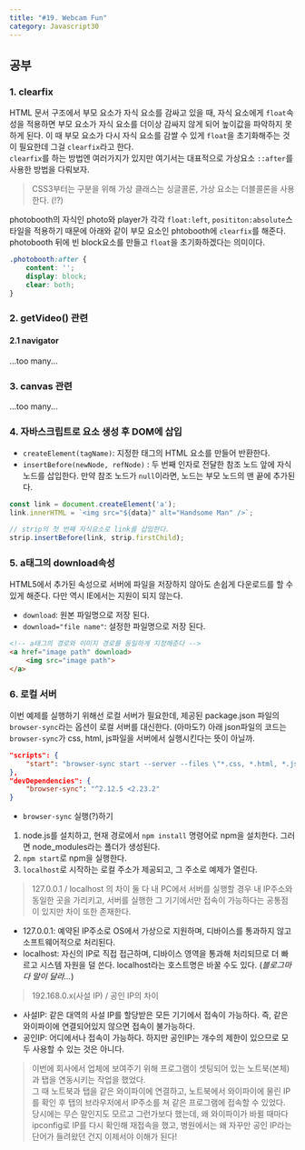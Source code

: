 ```yaml
---
title: "#19. Webcam Fun"
category: Javascript30
---
```


## 공부
### 1. clearfix
HTML 문서 구조에서 부모 요소가 자식 요소를 감싸고 있을 때, 자식 요소에게 `float`속성을 적용하면 부모 요소가 자식 요소를 더이상 감싸지 않게 되어 높이값을 파악하지 못하게 된다. 이 때 부모 요소가 다시 자식 요소를 감쌀 수 있게 `float`을 초기화해주는 것이 필요한데 그걸 `clearfix`라고 한다.   
`clearfix`를 하는 방법엔 여러가지가 있지만 여기서는 대표적으로 가상요소 `::after`를 사용한 방법을 다뤄보자. 

> CSS3부터는 구분을 위해 가상 클래스는 싱글콜론, 가상 요소는 더블콜론을 사용한다. (!?)


photobooth의 자식인 photo와 player가 각각 `float:left`, `posititon:absolute`스타일을 적용하기 때문에 아래와 같이 부모 요소인 phtobooth에 `clearfix`를 해준다. photobooth 뒤에 빈 block요소를 만들고 `float`을 초기화하겠다는 의미이다. 

```css
.photobooth:after {
	content: '';
	display: block;
	clear: both;
}
```

### 2. getVideo() 관련
#### 2.1 navigator
...too many...


### 3. canvas 관련
...too many...



### 4. 자바스크립트로 요소 생성 후 DOM에 삽입
- `createElement(tagName)`: 지정한 태그의 HTML 요소를 만들어 반환한다. 
- `insertBefore(newNode, refNode)` : 두 번째 인자로 전달한 참조 노드 앞에 자식 노드를 삽입한다. 만약 참조 노드가 `null`이라면, 노드는 부모 노드의 맨 끝에 추가된다. 

```javascript
const link = document.createElement('a');
link.innerHTML = `<img src="${data}" alt="Handsome Man" />`;

// strip의 첫 번째 자식요소로 link를 삽입한다. 
strip.insertBefore(link, strip.firstChild);
```


### 5. a태그의 download속성
HTML5에서 추가된 속성으로 서버에 파일을 저장하지 않아도 손쉽게 다운로드를 할 수 있게 해준다. 다만 역시 IE에서는 지원이 되지 않는다. 
- `download`: 원본 파일명으로 저장 된다.
- `download="file name"`: 설정한 파일명으로 저장 된다. 

```html 
<!-- a태그의 경로와 이미지 경로를 동일하게 지정해준다 -->
<a href="image path" download>
	<img src="image path">
</a>
```


### 6. 로컬 서버
이번 예제를 실행하기 위해선 로컬 서버가 필요한데, 제공된 package.json 파일의 `browser-sync`라는 옵션이 로컬 서버를 대신한다. (아마도?) 아래 json파일의 코드는 `browser-sync`가 css, html, js파일을 서버에서 실행시킨다는 뜻이 아닐까. 
```json
"scripts": {
    "start": "browser-sync start --server --files \"*.css, *.html, *.js\""
},
"devDependencies": {
	"browser-sync": "^2.12.5 <2.23.2"
}
```
- `browser-sync` 실행(?)하기 
1. node.js를 설치하고, 현재 경로에서 `npm install` 명령어로 npm을 설치한다. 그러면 node_modules라는 폴더가 생성된다. 
2. `npm start`로 npm을 실행한다.
3. `localhost`로 시작하는 로컬 주소가 제공되고, 그 주소로 예제가 열린다. 

> 127.0.0.1 / localhost 의 차이
둘 다 내 PC에서 서버를 실행할 경우 내 IP주소와 동일한 곳을 가리키고, 서버를 실행한 그 기기에서만 접속이 가능하다는 공통점이 있지만 차이 또한 존재한다. 
- 127.0.0.1: 예약된 IP주소로 OS에서 가상으로 지원하며, 디바이스를 통과하지 않고 소프트웨어적으로 처리된다.
- localhost: 자신의 IP로 직접 접근하며, 디바이스 영역을 통과해 처리되므로 더 빠르고 시스템 자원을 덜 쓴다. localhost라는 호스트명은 바꿀 수도 있다. 
(_블로그마다 말이 달라..._)

> 192.168.0.x(사설 IP) / 공인 IP의 차이
- 사설IP: 같은 대역의 사설 IP를 할당받은 모든 기기에서 접속이 가능하다. 즉, 같은 와이파이에 연결되어있지 않으면 접속이 불가능하다.
- 공인IP: 어디에서나 접속이 가능하다. 하지만 공인IP는 개수의 제한이 있으므로 모두 사용할 수 있는 것은 아니다. 

> 이번에 회사에서 업체에 보여주기 위해 프로그램이 셋팅되어 있는 노트북(본체)과 탭을 연동시키는 작업을 했었다.    
> 그 때 노트북과 탭을 같은 와이파이에 연결하고, 노트북에서 와이파이에 물린 IP를 확인 후 탭의 브라우저에서 IP주소를 쳐 같은 프로그램에 접속할 수 있었다.    
> 당시에는 무슨 말인지도 모르고 그런가보다 했는데, 왜 와이파이가 바뀔 때마다 ipconfig로 IP를 다시 확인해 재접속을 했고, 병원에서는 왜 자꾸만 공인 IP라는 단어가 들려왔던 건지 이제서야 이해가 된다! 


